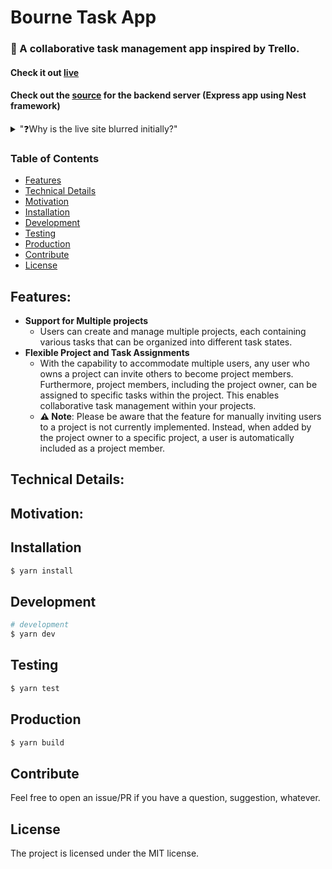 # Bourne Task App

### 📔 A collaborative task management app inspired by Trello.

#### Check it out [live](https://jfvillablanca.github.io/bourne-task-app/)
#### Check out the [source](https://github.com/jfvillablanca/bourne-task-app-api/) for the backend server (Express app using Nest framework) 

<details>
    <summary>"❓Why is the live site blurred initially?"</summary>

#### Initial loading behavior: 

When you visit the live site, you might notice that it loads immediately but appears blurred, and some elements may not be clickable for a period ranging from several seconds to a few minutes. While this behavior may seem unusual, it is completely normal and stems from the following reasons:

- The authorization server is hosted on a free-tier VM within Render.com. This VM operates with minimal resources: 0.1 CPU and 512MB of RAM. To optimize costs, the server goes into sleep mode when inactive.
    - Additionally, when the server wakes, it makes a database connection with a database hosted in a free-tier MongoDB Atlas cluster which has limited resources also and that adds up to the **wake up delay**. 
- Upon loading the page, the React Query initiates a request to `/api/users/me` to verify the user's login status.
- While `isInitialLoading` is `true`, a blur overlay is on top of the Authentication component.
- This request serves to wake up the backend server VM, which requires some time due to its limited resources.
- Subsequent requests to the server may exhibit improved responsiveness, but it's important to anticipate occasional delays in response times.
</details>

### Table of Contents

- [Features](#features)
- [Technical Details](#technical)
- [Motivation](#motivation)
- [Installation](#installation)
- [Development](#development)
- [Testing](#testing)
- [Production](#production)
- [Contribute](#contribute)
- [License](#license)

## Features: <a name="features"></a>
- **Support for Multiple projects**
    - Users can create and manage multiple projects, each containing various tasks that can be organized into different task states.
- **Flexible Project and Task Assignments**
    - With the capability to accommodate multiple users, any user who owns a project can invite others to become project members. Furthermore, project members, including the project owner, can be assigned to specific tasks within the project. This enables collaborative task management within your projects. 
    - **⚠️ Note**: Please be aware that the feature for manually inviting users to a project is not currently implemented. Instead, when added by the project owner to a specific project, a user is automatically included as a project member. 

## Technical Details: <a name="technical"></a>
## Motivation: <a name="motivation"></a>
## Installation <a name="installation"></a>

```bash
$ yarn install
```

## Development <a name="development"></a>

```bash
# development
$ yarn dev
```

## Testing <a name="testing"></a>

```bash
$ yarn test
```

## Production <a name="production"></a>

```bash
$ yarn build
```

## Contribute <a name="contribute"></a>

Feel free to open an issue/PR if you have a question, suggestion, whatever.

## License <a name="license"></a>

The project is licensed under the MIT license.
